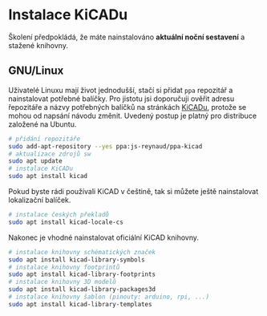 # Instalace KiCADu

Školení předpokládá, že máte nainstalováno __aktuální noční sestavení__ a stažené knihovny.

## GNU/Linux

Uživatelé Linuxu mají život jednodušší, stačí si přidat `ppa` repozitář a nainstalovat potřebné balíčky. Pro jistotu jsi doporučuji ověřit adresu řepozitáře a názvy potřebných balíčků na stránkách [KiCADu](http://kicad-pcb.org/download/ubuntu/), protože se mohou od napsání návodu změnit. Uvedený postup je platný pro distribuce založené na Ubuntu.
```bash
# přidání repozitáře
sudo add-apt-repository --yes ppa:js-reynaud/ppa-kicad
# aktualizace zdrojů sw
sudo apt update
# instalace KiCADu
sudo apt install kicad
```

Pokud byste rádi používali KiCAD v češtině, tak si můžete ještě nainstalovat lokalizační balíček.
```bash
# instalace českých překladů
sudo apt install kicad-locale-cs
```

Nakonec je vhodné nainstalovat oficiální KiCAD knihovny.
```bash
# instalace knihovny schématických značek
sudo apt install kicad-library-symbols
# instalace knihovny footprintů
sudo apt install kicad-library-footprints
# instalace knihovny 3D modelů
sudo apt install kicad-library-packages3d
# instalace knihovny šablon (pinouty: arduino, rpi, ...)
sudo apt install kicad-library-templates
```
